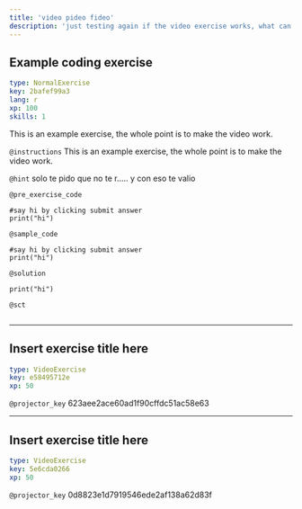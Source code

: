 ```yaml
---
title: 'video pideo fideo'
description: 'just testing again if the video exercise works, what can I do? I wont go over the audio until this is solved. What am I missing? I am not doing anything funny.'
---
```


## Example coding exercise

```yaml
type: NormalExercise
key: 2bafef99a3
lang: r
xp: 100
skills: 1
```

This is an example exercise, the whole point is to make the video work.

`@instructions`
This is an example exercise, the whole point is to make the video work.

`@hint`
solo te pido que no te r..... y con eso te valio

`@pre_exercise_code`
```{r}
#say hi by clicking submit answer
print("hi")
```

`@sample_code`
```{r}
#say hi by clicking submit answer
print("hi")
```

`@solution`
```{r}
print("hi")
```

`@sct`
```{r}

```

---

## Insert exercise title here

```yaml
type: VideoExercise
key: e58495712e
xp: 50
```

`@projector_key`
623aee2ace60ad1f90cffdc51ac58e63

---

## Insert exercise title here

```yaml
type: VideoExercise
key: 5e6cda0266
xp: 50
```

`@projector_key`
0d8823e1d7919546ede2af138a62d83f
